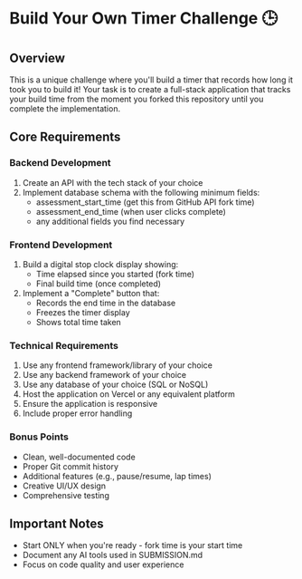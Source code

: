 # Build Your Own Timer Challenge 🕒

## Overview
This is a unique challenge where you'll build a timer that records how long it took you to build it! Your task is to create a full-stack application that tracks your build time from the moment you forked this repository until you complete the implementation.

## Core Requirements

### Backend Development
1. Create an API with the tech stack of your choice
2. Implement database schema with the following minimum fields:
   - assessment_start_time (get this from GitHub API fork time)
   - assessment_end_time (when user clicks complete)
   - any additional fields you find necessary

### Frontend Development
1. Build a digital stop clock display showing:
   - Time elapsed since you started (fork time)
   - Final build time (once completed)
2. Implement a "Complete" button that:
   - Records the end time in the database
   - Freezes the timer display
   - Shows total time taken

### Technical Requirements
1. Use any frontend framework/library of your choice
2. Use any backend framework of your choice
3. Use any database of your choice (SQL or NoSQL)
4. Host the application on Vercel or any equivalent platform
5. Ensure the application is responsive
6. Include proper error handling

### Bonus Points
- Clean, well-documented code
- Proper Git commit history
- Additional features (e.g., pause/resume, lap times)
- Creative UI/UX design
- Comprehensive testing

## Important Notes
- Start ONLY when you're ready - fork time is your start time
- Document any AI tools used in SUBMISSION.md
- Focus on code quality and user experience
